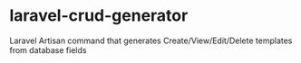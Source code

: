 # laravel-crud-generator
Laravel Artisan command that generates Create/View/Edit/Delete templates from database fields
